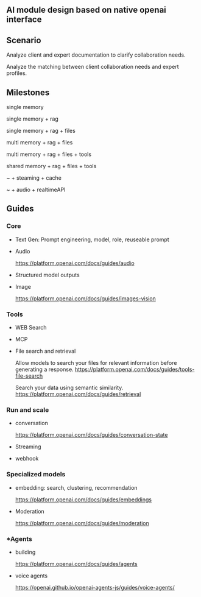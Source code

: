 AI module design based on native openai interface
---

## Scenario

Analyze client and expert documentation to clarify collaboration needs.

Analyze the matching between client collaboration needs and expert profiles.

## Milestones

single memory

single memory + rag 

single memory + rag + files 

multi memory + rag + files

multi memory + rag + files + tools

shared memory + rag + files + tools

~ + steaming + cache

~ + audio + realtimeAPI

## Guides

### Core

- Text Gen: Prompt engineering, model, role, reuseable prompt

- Audio 

    https://platform.openai.com/docs/guides/audio

- Structured model outputs

- Image 

    https://platform.openai.com/docs/guides/images-vision

### Tools

- WEB Search

- MCP

- File search and retrieval

    Allow models to search your files for relevant information before generating a response. https://platform.openai.com/docs/guides/tools-file-search

    Search your data using semantic similarity. https://platform.openai.com/docs/guides/retrieval

### Run and scale

- conversation 

    https://platform.openai.com/docs/guides/conversation-state

- Streaming

- webhook



### Specialized models

- embedding: search, clustering, recommendation
    
    https://platform.openai.com/docs/guides/embeddings

- Moderation
    
    https://platform.openai.com/docs/guides/moderation

### *Agents

- building

    https://platform.openai.com/docs/guides/agents

- voice agents

    https://openai.github.io/openai-agents-js/guides/voice-agents/

